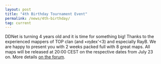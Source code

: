 ```yaml
---
layout: post
title: "4th Birthday Tournament Event"
permalink: /news/4th-birthday/
tag: current
---
```

DDNet is turning 4 years old and it is time for something big! Thanks to the experienced mappers of TOP clan (and ٭ıƞdex'<3) and especially RayB. We are happy to present you with 2 weeks packed full with 8 great maps. All maps will be released at 20:00 CEST on the respective dates from July 23 on. More details [on the forum](https://forum.ddnet.org/viewtopic.php?t=5449).

